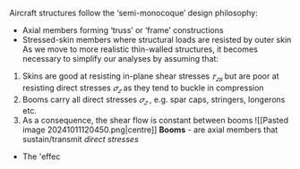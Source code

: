 Aircraft structures follow the ‘semi-monocoque’ design philosophy:
- Axial members forming ‘truss’ or ‘frame’ constructions
- Stressed-skin members where structural loads are resisted by outer skin
\
As we move to more realistic thin-walled structures, it becomes necessary to simplify our analyses by assuming that:
1. Skins are good at resisting in-plane shear stresses $𝜏_{𝑧𝑠}$ but are poor at resisting direct stresses $𝜎_𝑧$ as they tend to buckle in compression 
2. Booms carry all direct stresses $𝜎_𝑧$ , e.g. spar caps, stringers, longerons etc. 
3. As a consequence, the shear flow is constant between booms
![[Pasted image 20241011120450.png|centre]]
**Booms** - are axial members that sustain/transmit *direct stresses*
- The 'effec